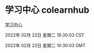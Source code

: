 # 学习中心 colearnhub
[学习中心](http://59.174.27.143:56308/colearnhub/)

2022年 02月 22日 星期二 18:30:03 CST

2022年 02月 22日 星期二 10:30:03 GMT
